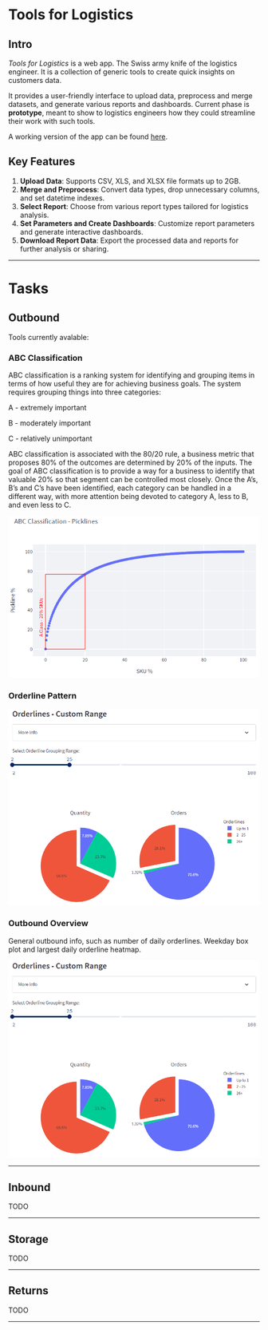  

# Tools for Logistics

## Intro

_Tools for Logistics_ is a web app. The Swiss army knife of the logistics engineer.
It is a collection of generic tools to create quick insights on customers data.

It provides a user-friendly interface to upload data, preprocess and merge datasets, and generate various reports and dashboards.
Current phase is __prototype__, meant to show to logistics engineers how they could streamline their work with such tools.

A working version of the app can be found [here](https://tools-for-logistics.streamlit.app/).

## Key Features
1. **Upload Data**: Supports CSV, XLS, and XLSX file formats up to 2GB.
2. **Merge and Preprocess**: Convert data types, drop unnecessary columns, and set datetime indexes.
3. **Select Report**: Choose from various report types tailored for logistics analysis.
4. **Set Parameters and Create Dashboards**: Customize report parameters and generate interactive dashboards.
5. **Download Report Data**: Export the processed data and reports for further analysis or sharing.

---

# Tasks

## Outbound

Tools currently avalable:

### ABC Classification

ABC classification is a ranking system for identifying and grouping items in terms of how useful they are for achieving business goals.
The system requires grouping things into three categories:

A - extremely important

B - moderately important

C - relatively unimportant

ABC classification is associated with the 80/20 rule, a business metric that proposes 80% of the outcomes are determined by 20% of the inputs.  The goal of ABC classification is to provide a way for a business to identify that valuable 20% so that segment can be controlled most closely.  Once the A’s, B’s and C’s have been identified, each category can be handled in a different way, with more attention being devoted to category A, less to B, and even less to C.

<!-- [Source](https://www.techtarget.com/searcherp/definition/ABC-classification) -->

![Abc Classification](/assets/images/abc-class.PNG "ABC Classification - Picklines")
### Orderline Pattern

![Orderline Pattern](/assets/images/orderline-pattern.png "Orderline Pattern")

### Outbound Overview

General outbound info, such as number of daily orderlines. 
Weekday box plot and largest daily orderline heatmap.

![Daily Orderlines](/assets/images/orderline-pattern.png "Daily Orderlines")

---

## Inbound

TODO

---

## Storage

TODO

---


## Returns

TODO

---